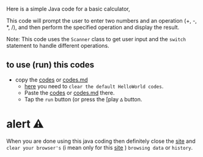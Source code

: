 Here is a simple Java code for a basic calculator,

This code will prompt the user to enter two numbers and an operation (+, -, *, /), and then perform the specified operation and display the result.

Note: This code uses the `Scanner` class to get user input and the `switch` statement to handle different operations.

## to use (run) this codes
- copy the [codes](Calculator.java) or [codes.md](Calculator.md)
  - [here](https://www.programiz.com/java-programming/online-compiler/)  you need to `clear the default HelloWorld codes`.
  - Paste the [codes](Calculator.java) or [codes.md](Calculator.md) there.
  - Tap the `run` button (or press the [play `∆` button.

# alert ⚠️ 
When you are done using this java coding then definitely close the [site](https://www.programiz.com/java-programming/online-compiler/) and `clear your browser's` (i mean only for this [site](https://www.programiz.com/java-programming/online-compiler/) ) `browsing data` or `history`.
